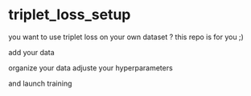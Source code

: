 # triplet_loss_setup

you want to use triplet loss on your own dataset ? 
this repo is for you ;)

add your data 

organize your data
adjuste your hyperparameters 

and launch training
